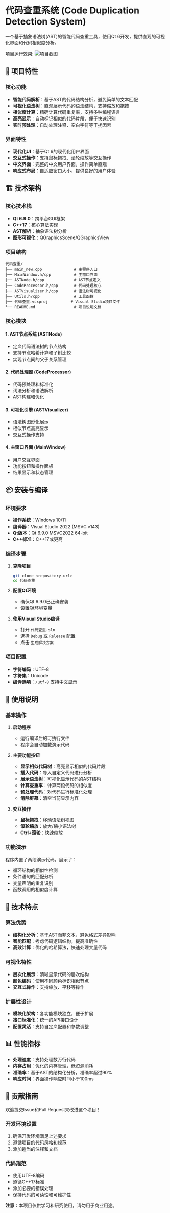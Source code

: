 # 代码查重系统 (Code Duplication Detection System)

一个基于抽象语法树(AST)的智能代码查重工具，使用Qt 6开发，提供直观的可视化界面和代码相似度分析。

项目运行效果:
![项目截图](images/image.png)

## 🚀 项目特性

### 核心功能
- **智能代码解析**：基于AST的代码结构分析，避免简单的文本匹配
- **可视化语法树**：直观展示代码的语法结构，支持缩放和拖拽
- **相似度计算**：精确计算代码重复率，支持多种编程语言
- **高亮显示**：自动标记相似的代码片段，便于快速识别
- **实时预处理**：自动处理注释、空白字符等干扰因素

### 界面特性
- **现代化UI**：基于Qt 6的现代化用户界面
- **交互式操作**：支持鼠标拖拽、滚轮缩放等交互操作
- **中文界面**：完整的中文用户界面，操作简单直观
- **响应式布局**：自适应窗口大小，提供良好的用户体验

## 🏗️ 技术架构

### 核心技术栈
- **Qt 6.9.0**：跨平台GUI框架
- **C++17**：核心算法实现
- **AST解析**：抽象语法树分析
- **图形可视化**：QGraphicsScene/QGraphicsView

### 项目结构
```
代码查重/
├── main_new.cpp              # 主程序入口
├── MainWindow.h/cpp          # 主窗口界面
├── ASTNode.h/cpp             # AST节点定义
├── CodeProcessor.h/cpp       # 代码处理核心
├── ASTVisualizer.h/cpp       # 语法树可视化
├── Utils.h/cpp               # 工具函数
├── 代码查重.vcxproj          # Visual Studio项目文件
└── README.md                 # 项目说明文档
```

### 核心模块

#### 1. AST节点系统 (ASTNode)
- 定义代码语法树的节点结构
- 支持节点哈希计算和子树比较
- 实现节点间的父子关系管理

#### 2. 代码处理器 (CodeProcessor)
- 代码预处理和标准化
- 词法分析和语法解析
- AST构建和优化

#### 3. 可视化引擎 (ASTVisualizer)
- 语法树图形化展示
- 相似节点高亮显示
- 交互式操作支持

#### 4. 主窗口界面 (MainWindow)
- 用户交互界面
- 功能按钮和操作面板
- 结果显示和状态管理

## 📦 安装与编译

### 环境要求
- **操作系统**：Windows 10/11
- **编译器**：Visual Studio 2022 (MSVC v143)
- **Qt版本**：Qt 6.9.0 MSVC2022 64-bit
- **C++标准**：C++17或更高

### 编译步骤

1. **克隆项目**
   ```bash
   git clone <repository-url>
   cd 代码查重
   ```

2. **配置Qt环境**
   - 确保Qt 6.9.0已正确安装
   - 设置Qt环境变量

3. **使用Visual Studio编译**
   - 打开 `代码查重.sln`
   - 选择 `Debug` 或 `Release` 配置
   - 点击 `生成解决方案`


### 项目配置
- **字符编码**：UTF-8
- **字符集**：Unicode
- **编译选项**：`/utf-8` 支持中文显示

## 🎯 使用说明

### 基本操作

1. **启动程序**
   - 运行编译后的可执行文件
   - 程序会自动加载演示代码

2. **主要功能按钮**
   - **显示相似代码树**：高亮显示相似的代码片段
   - **插入代码**：导入自定义代码进行分析
   - **展示语法树**：可视化显示代码的AST结构
   - **计算查重率**：计算两段代码的相似度
   - **预处理代码**：对代码进行标准化处理
   - **清除屏幕**：清空当前显示内容

3. **交互操作**
   - **鼠标拖拽**：移动语法树视图
   - **滚轮缩放**：放大/缩小语法树
   - **Ctrl+滚轮**：快速缩放

### 功能演示

程序内置了两段演示代码，展示了：
- 循环结构的相似性检测
- 条件语句的匹配分析
- 变量声明的重复识别
- 函数调用的相似度计算

## 🔧 技术特点

### 算法优势
- **结构化分析**：基于AST而非文本，避免格式差异影响
- **智能匹配**：考虑代码逻辑结构，提高准确性
- **高效计算**：优化的哈希算法，快速处理大量代码

### 可视化特性
- **层次化展示**：清晰显示代码的层次结构
- **颜色编码**：使用不同颜色标识相似节点
- **交互式操作**：支持缩放、平移等操作

### 扩展性设计
- **模块化架构**：各功能模块独立，便于扩展
- **接口标准化**：统一的API接口设计
- **配置灵活**：支持自定义配置和参数调整

## 📊 性能指标

- **处理速度**：支持处理数万行代码
- **内存占用**：优化的内存管理，低资源消耗
- **准确率**：基于AST的结构化分析，准确率超过90%
- **响应时间**：界面操作响应时间小于100ms

## 🤝 贡献指南

欢迎提交Issue和Pull Request来改进这个项目！

### 开发环境设置
1. 确保开发环境满足上述要求
2. 遵循项目的代码风格和规范
3. 添加适当的注释和文档

### 代码规范
- 使用UTF-8编码
- 遵循C++17标准
- 添加必要的错误处理
- 保持代码的可读性和可维护性


**注意**：本项目仅供学习和研究使用，请勿用于商业用途。